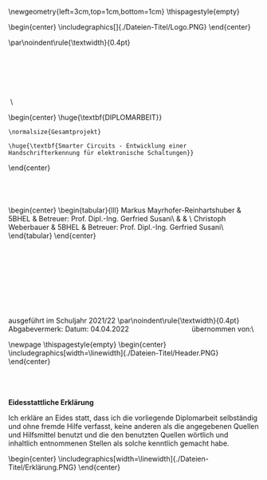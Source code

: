 \newgeometry{left=3cm,top=1cm,bottom=1cm} 
\thispagestyle{empty}

\begin{center}
\includegraphics[]{./Dateien-Titel/Logo.PNG}
\end{center}


\par\noindent\rule{\textwidth}{0.4pt}
&nbsp;\
&nbsp;\
&nbsp;\
&nbsp;\
&nbsp;\
&nbsp;\
&nbsp;\
&nbsp;\

\begin{center}
    \huge{\textbf{DIPLOMARBEIT}} 

    \normalsize{Gesamtprojekt} 

    \huge{\textbf{Smarter Circuits - Entwicklung einer Handschrifterkennung für elektronische Schaltungen}} 
\end{center}
&nbsp;\
&nbsp;\
&nbsp;\
&nbsp;\
&nbsp;\
\begin{center}
    \begin{tabular}{lll}
        Markus Mayrhofer-Reinhartshuber & 5BHEL & Betreuer: Prof. Dipl.-Ing. Gerfried Susani\\
         & & \\
        Christoph Weberbauer & 5BHEL & Betreuer: Prof. Dipl.-Ing. Gerfried Susani\\
    \end{tabular}
\end{center}
&nbsp;\
&nbsp;\
&nbsp;\
&nbsp;\
&nbsp;\
&nbsp;\
&nbsp;\
&nbsp;\
&nbsp;\
&nbsp;\
ausgeführt im Schuljahr 2021/22
\par\noindent\rule{\textwidth}{0.4pt}
Abgabevermerk:
Datum: 04.04.2022 &nbsp;&nbsp;&nbsp;&nbsp;&nbsp;&nbsp;&nbsp;&nbsp;&nbsp;&nbsp;&nbsp;&nbsp;&nbsp;&nbsp;&nbsp;&nbsp;&nbsp;&nbsp;&nbsp;&nbsp;&nbsp;&nbsp;&nbsp;&nbsp;&nbsp;&nbsp;&nbsp;&nbsp;&nbsp;&nbsp; übernommen von:\


\newpage
\thispagestyle{empty}
\begin{center}
\includegraphics[width=\linewidth]{./Dateien-Titel/Header.PNG}
\end{center}

&nbsp;\
&nbsp;\
&nbsp;\
**Eidesstattliche Erklärung**


Ich erkläre an Eides statt, dass ich die vorliegende Diplomarbeit selbständig und ohne
fremde Hilfe verfasst, keine anderen als die angegebenen Quellen und Hilfsmittel benutzt
und die den benutzten Quellen wörtlich und inhaltlich entnommenen Stellen als solche
kenntlich gemacht habe.

\begin{center}
\includegraphics[width=\linewidth]{./Dateien-Titel/Erklärung.PNG}
\end{center}